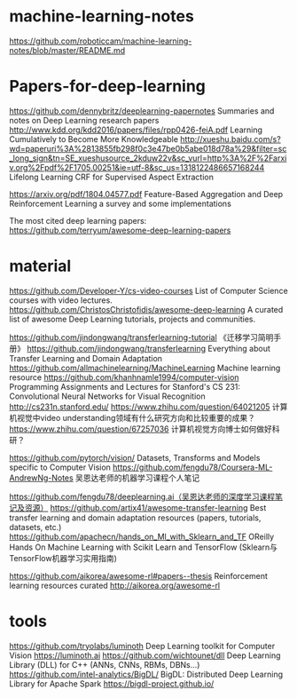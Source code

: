 # machine-learning-notes
https://github.com/roboticcam/machine-learning-notes/blob/master/README.md

# Papers-for-deep-learning

https://github.com/dennybritz/deeplearning-papernotes Summaries and notes on Deep Learning research papers
http://www.kdd.org/kdd2016/papers/files/rpp0426-feiA.pdf Learning Cumulatively to Become More Knowledgeable
http://xueshu.baidu.com/s?wd=paperuri%3A%2813855fb298f0c3e47be0b5abe018d78a%29&filter=sc_long_sign&tn=SE_xueshusource_2kduw22v&sc_vurl=http%3A%2F%2Farxiv.org%2Fpdf%2F1705.00251&ie=utf-8&sc_us=1318122486657168244 Lifelong Learning CRF for Supervised Aspect Extraction

https://arxiv.org/pdf/1804.04577.pdf Feature-Based Aggregation and Deep Reinforcement Learning a survey and some implementations

The most cited deep learning papers: https://github.com/terryum/awesome-deep-learning-papers


# material 
https://github.com/Developer-Y/cs-video-courses List of Computer Science courses with video lectures.
https://github.com/ChristosChristofidis/awesome-deep-learning A curated list of awesome Deep Learning tutorials, projects and communities.



https://github.com/jindongwang/transferlearning-tutorial 《迁移学习简明手册》
https://github.com/jindongwang/transferlearning  Everything about Transfer Learning and Domain Adaptation
https://github.com/allmachinelearning/MachineLearning Machine learning resource
https://github.com/khanhnamle1994/computer-vision Programming Assignments and Lectures for Stanford's CS 231: Convolutional Neural Networks for Visual Recognition http://cs231n.stanford.edu/
https://www.zhihu.com/question/64021205 计算机视觉中video understanding领域有什么研究方向和比较重要的成果？
https://www.zhihu.com/question/67257036 计算机视觉方向博士如何做好科研？

https://github.com/pytorch/vision/ Datasets, Transforms and Models specific to Computer Vision
https://github.com/fengdu78/Coursera-ML-AndrewNg-Notes 吴恩达老师的机器学习课程个人笔记

https://github.com/fengdu78/deeplearning.ai（吴恩达老师的深度学习课程笔记及资源）
https://github.com/artix41/awesome-transfer-learning Best transfer learning and domain adaptation resources (papers, tutorials, datasets, etc.)
https://github.com/apachecn/hands_on_Ml_with_Sklearn_and_TF  OReilly Hands On Machine Learning with Scikit Learn and TensorFlow (Sklearn与TensorFlow机器学习实用指南)

https://github.com/aikorea/awesome-rl#papers--thesis  Reinforcement learning resources curated http://aikorea.org/awesome-rl




# tools 
https://github.com/tryolabs/luminoth  Deep Learning toolkit for Computer Vision https://luminoth.ai
https://github.com/wichtounet/dll Deep Learning Library (DLL) for C++ (ANNs, CNNs, RBMs, DBNs...)
https://github.com/intel-analytics/BigDL/ BigDL: Distributed Deep Learning Library for Apache Spark https://bigdl-project.github.io/


